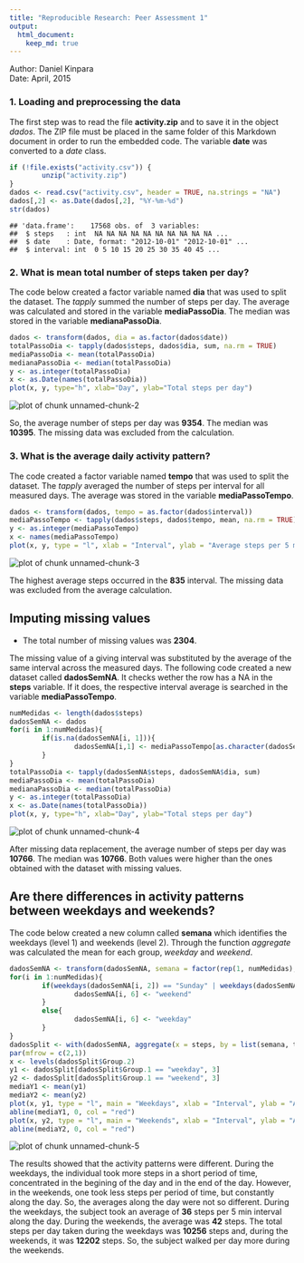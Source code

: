 ```yaml
---
title: "Reproducible Research: Peer Assessment 1"
output: 
  html_document:
    keep_md: true
---
```


Author: Daniel Kinpara  
Date: April, 2015  


### 1. Loading and preprocessing the data

The first step was to read the file **activity.zip** and to save it in the object *dados*. The ZIP file must be placed in the same folder of this Markdown document in order to run the embedded code. The variable **date** was converted to a *date* class.


```r
if (!file.exists("activity.csv")) {
        unzip("activity.zip")
}
dados <- read.csv("activity.csv", header = TRUE, na.strings = "NA")
dados[,2] <- as.Date(dados[,2], "%Y-%m-%d")
str(dados)
```

```
## 'data.frame':	17568 obs. of  3 variables:
##  $ steps   : int  NA NA NA NA NA NA NA NA NA NA ...
##  $ date    : Date, format: "2012-10-01" "2012-10-01" ...
##  $ interval: int  0 5 10 15 20 25 30 35 40 45 ...
```
  
### 2. What is mean total number of steps taken per day?  

The code below created a factor variable named **dia** that was used to split the dataset. The *tapply* summed the number of steps per day. The average was calculated and stored in the variable **mediaPassoDia**. The median was stored in the variable **medianaPassoDia**.


```r
dados <- transform(dados, dia = as.factor(dados$date))
totalPassoDia <- tapply(dados$steps, dados$dia, sum, na.rm = TRUE)
mediaPassoDia <- mean(totalPassoDia)
medianaPassoDia <- median(totalPassoDia)
y <- as.integer(totalPassoDia)
x <- as.Date(names(totalPassoDia))
plot(x, y, type="h", xlab="Day", ylab="Total steps per day")
```

![plot of chunk unnamed-chunk-2](figure/unnamed-chunk-2-1.png) 

So, the average number of steps per day was **9354**. The median was **10395**. The missing data was excluded from the calculation.  

### 3. What is the average daily activity pattern?  

The code created a factor variable named **tempo** that was used to split the dataset. The *tapply* averaged the number of steps per interval for all measured days. The average was stored in the variable **mediaPassoTempo**.  


```r
dados <- transform(dados, tempo = as.factor(dados$interval))
mediaPassoTempo <- tapply(dados$steps, dados$tempo, mean, na.rm = TRUE)
y <- as.integer(mediaPassoTempo)
x <- names(mediaPassoTempo)
plot(x, y, type = "l", xlab = "Interval", ylab = "Average steps per 5 min interval")
```

![plot of chunk unnamed-chunk-3](figure/unnamed-chunk-3-1.png) 

The highest average steps occurred in the **835** interval. The missing data was excluded from the average calculation.

## Imputing missing values  

- The total number of missing values was **2304**.  

The missing value of a giving interval was substituted by the average of the same interval across the measured days. The following code created a new dataset called **dadosSemNA**. It checks wether the row has a NA in the **steps** variable. If it does, the respective interval average is searched in the variable **mediaPassoTempo**.  


```r
numMedidas <- length(dados$steps)
dadosSemNA <- dados
for(i in 1:numMedidas){
        if(is.na(dadosSemNA[i, 1])){
                dadosSemNA[i,1] <- mediaPassoTempo[as.character(dadosSemNA[i, 5])]
        }
}
totalPassoDia <- tapply(dadosSemNA$steps, dadosSemNA$dia, sum)
mediaPassoDia <- mean(totalPassoDia)
medianaPassoDia <- median(totalPassoDia)
y <- as.integer(totalPassoDia)
x <- as.Date(names(totalPassoDia))
plot(x, y, type="h", xlab="Day", ylab="Total steps per day")
```

![plot of chunk unnamed-chunk-4](figure/unnamed-chunk-4-1.png) 

After missing data replacement, the average number of steps per day was **10766**. The median was **10766**. Both values were higher than the ones obtained with the dataset with missing values.  

## Are there differences in activity patterns between weekdays and weekends?

The code below created a new column called **semana** which identifies the weekdays (level 1) and weekends (level 2). Through the function *aggregate* was calculated the mean for each group, *weekday* and *weekend*.  


```r
dadosSemNA <- transform(dadosSemNA, semana = factor(rep(1, numMedidas), levels = c(1, 2), labels = c("weekday", "weekend")))
for(i in 1:numMedidas){
        if(weekdays(dadosSemNA[i, 2]) == "Sunday" | weekdays(dadosSemNA[i, 2]) == "Saturday"){
                dadosSemNA[i, 6] <- "weekend"
        }
        else{
                dadosSemNA[i, 6] <- "weekday"
        }
}
dadosSplit <- with(dadosSemNA, aggregate(x = steps, by = list(semana, tempo), FUN = "mean"))
par(mfrow = c(2,1))
x <- levels(dadosSplit$Group.2)
y1 <- dadosSplit[dadosSplit$Group.1 == "weekday", 3] 
y2 <- dadosSplit[dadosSplit$Group.1 == "weekend", 3]
mediaY1 <- mean(y1)
mediaY2 <- mean(y2)
plot(x, y1, type = "l", main = "Weekdays", xlab = "Interval", ylab = "Average steps per 5 min interval", ylim = c(0, 250))
abline(mediaY1, 0, col = "red")
plot(x, y2, type = "l", main = "Weekends", xlab = "Interval", ylab = "Average steps per 5 min interval", ylim = c(0, 250))
abline(mediaY2, 0, col = "red")
```

![plot of chunk unnamed-chunk-5](figure/unnamed-chunk-5-1.png) 

The results showed that the activity patterns were different. During the weekdays, the individual took more steps in a short period of time, concentrated in the begining of the day and in the end of the day. However, in the weekends, one took less steps per period of time, but constantly along the day. So, the averages along the day were not so different. During the weekdays, the subject took an average of **36** steps per 5 min interval along the day. During the weekends, the average was **42** steps. The total steps per day taken during the weekdays was **10256** steps and, during the weekends, it was **12202** steps. So, the subject walked per day more during the weekends.  
